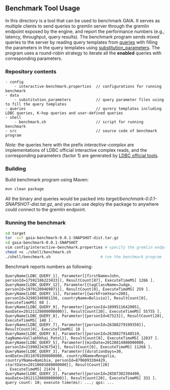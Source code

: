 ## Benchmark Tool Usage

In this directory is a tool that can be used to benchmark GAIA. It serves as multiple clients to send 
queries to gremlin server through the gremlin endpoint exposed by the engine, and report the performance numbers 
(e.g., latency, throughput, query results).
The benchmark program sends mixed queries to the server by reading query templates from [queries](queries) with filling the parameters in the query templates 
using [substitution_parameters](data/substitution_parameters). 
The program uses a round-robin strategy to iterate all the **enabled** queries with corresponding parameters.

### Repository contents
```
- config                                
    - interactive-benchmark.properties  // configurations for running benchmark
- data
    - substitution_parameters           // query parameter files using to fill the query templates
- queries                               // qurery templates including LDBC queries, K-hop queries and user-defined queries
- shell
    - benchmark.sh                      // script for running benchmark
- src                                   // source code of benchmark program
```
_Note:_ the queries here with the prefix _interactive-complex_ are implementations of LDBC official interactive complex reads,
and the corresponding parameters (factor 1) are generated by [LDBC official tools](http://github.com/ldbc/ldbc_snb_datagen).

### Building

Build benchmark program using Maven:
```bash
mvn clean package
```
All the binary and queries would be packed into _target/benchmark-0.0.1-SNAPSHOT-dist.tar.gz_, 
and you can use deploy the package to anywhere could connect to the gremlin endpoint. 

### Running the benchmark

```bash
cd target
tar -xvf gaia-benchmark-0.0.1-SNAPSHOT-dist.tar.gz
cd gaia-benchmark-0.0.1-SNAPSHOT
vim config/interactive-benchmark.properties # specify the gremlin endpoint of your server and modify running configurations
chmod +x ./shell/benchmark.sh 
./shell/benchmark.sh                      # run the benchmark program
```

Benchmark reports numbers as following:
```
QueryName[LDBC_QUERY_1], Parameter[{firstName=John, personId=17592186223433}], ResultCount[87], ExecuteTimeMS[ 1266 ].
QueryName[LDBC_QUERY_12], Parameter[{tagClassName=Judge, personId=19791209469071}], ResultCount[0], ExecuteTimeMS[ 259 ].
QueryName[LDBC_QUERY_11], Parameter[{workFromYear=2001, personId=32985348901156, countryName=Bolivia}], ResultCount[0], ExecuteTimeMS[ 60 ].
QueryName[LDBC_QUERY_9], Parameter[{personId=10995116420051, maxDate=20121128080000000}], ResultCount[20], ExecuteTimeMS[ 55755 ].
QueryName[LDBC_QUERY_8], Parameter[{personId=67523}], ResultCount[20], ExecuteTimeMS[ 148 ].
QueryName[LDBC_QUERY_7], Parameter[{personId=26388279199350}], ResultCount[0], ExecuteTimeMS[ 10 ].
QueryName[LDBC_QUERY_6], Parameter[{personId=26388279148519, tagName=Vallabhbhai_Patel}], ResultCount[0], ExecuteTimeMS[ 12837 ].
QueryName[LDBC_QUERY_5], Parameter[{minDate=20120814080000000, personId=2199023436754}], ResultCount[0], ExecuteTimeMS[ 11268 ].
QueryName[LDBC_QUERY_3], Parameter[{durationDays=30, endDate=20110701080000000, countryXName=Mongolia, countryYName=Namibia, personId=8796093204429, startDate=20110601080000000}], ResultCount[20]
, ExecuteTimeMS[ 21474 ].
QueryName[LDBC_QUERY_2], Parameter[{personId=28587302394490, maxDate=20121128080000000}], ResultCount[20], ExecuteTimeMS[ 331 ].
query count: 10; execute time(ms): ...; qps: ...
```
